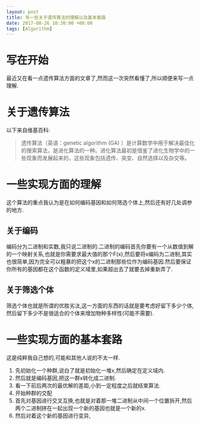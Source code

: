 ```yaml
---
layout: post
title: 写一些关于遗传算法的理解以及基本套路
date: 2017-08-26 10:30:00 +08:00
tags: [Algorithm]
---
```


# 写在开始
最近又在看一点遗传算法方面的文章了,然而这一次突然看懂了,所以顺便来写一点理解.

# 关于遗传算法
以下来自维基百科:
> 遗传算法（英语：genetic algorithm (GA) ）是计算数学中用于解决最佳化的搜索算法，是进化算法的一种。进化算法最初是借鉴了进化生物学中的一些现象而发展起来的，这些现象包括遗传、突变、自然选择以及杂交等。

# 一些实现方面的理解
这个算法的重点我认为是在如何编码基因和如何筛选个体上,然后还有好几处调参的地方.
## 关于编码
编码分为二进制和实数,我只说二进制的.二进制的编码首先你要有一个从数值到解的一个映射关系,也就是你需要求最大值的那个F(x),然后要将x编码为二进制,其实也很简单,因为完全可以粗暴的把这个x的二进制那些位作为编码基因.然后要保证你所有的基因都在这个函数的定义域里,如果超出去了就要去掉重新弄了.
## 关于筛选个体
筛选个体也就是所谓的优胜劣汰,这一方面的东西的话就是要考虑好留下多少个体,然后留下多少不是很适合的个体来增加物种多样性(可能不需要).

# 一些实现方面的基本套路
这是纯粹我自己想的,可能和其他人说的不太一样.
1. 先初始化一个种群,说白了就是初始化一堆x,然后确定在定义域内.
2. 然后就是编码基因,把这一群x转化成二进制.
3. 看一下前后两次的最优解的差距,小到一定程度之后就结束算法.
4. 开始种群的交配
5. 首先对基因进行交叉互换,也就是对着那一堆二进制从中间一个位置拆开,然后两个二进制拼在一起出现一个新的基因也就是一个新的x.
6. 然后对着这个新的基因进行变异,
